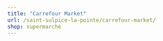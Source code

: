 ```yaml
---
title: "Carrefour Market"
url: /saint-sulpice-la-pointe/carrefour-market/
shop: supermarché
---
```


